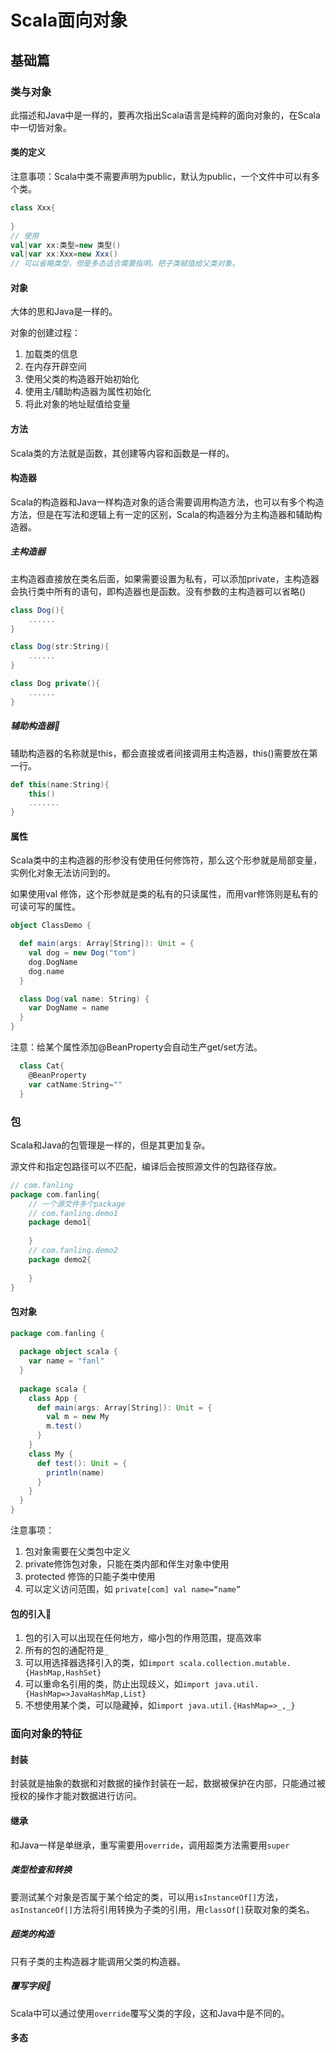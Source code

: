 # Scala面向对象

## 基础篇

### 类与对象

此描述和Java中是一样的，要再次指出Scala语言是纯粹的面向对象的，在Scala中一切皆对象。

#### 类的定义

注意事项：Scala中类不需要声明为public，默认为public，一个文件中可以有多个类。

```scala
class Xxx{
    
}
// 使用
val|var xx:类型=new 类型()
val|var xx:Xxx=new Xxx()
// 可以省略类型，但是多态适合需要指明。把子类赋值给父类对象。
```

#### 对象

大体的思和Java是一样的。

对象的创建过程：

1. 加载类的信息
2. 在内存开辟空间
3. 使用父类的构造器开始初始化
4. 使用主/辅助构造器为属性初始化
5. 将此对象的地址赋值给变量

#### 方法

Scala类的方法就是函数，其创建等内容和函数是一样的。

#### 构造器

Scala的构造器和Java一样构造对象的适合需要调用构造方法，也可以有多个构造方法，但是在写法和逻辑上有一定的区别，Scala的构造器分为主构造器和辅助构造器。

##### 主构造器

主构造器直接放在类名后面，如果需要设置为私有，可以添加private，主构造器会执行类中所有的语句，即构造器也是函数。没有参数的主构造器可以省略()

```scala
class Dog(){
    ......
}

class Dog(str:String){
    ......
}

class Dog private(){
    ......
}
```

##### 辅助构造器📍

辅助构造器的名称就是this，都会直接或者间接调用主构造器，this()需要放在第一行。

```scala
def this(name:String){
    this()
    .......
}
```

#### 属性

Scala类中的主构造器的形参没有使用任何修饰符，那么这个形参就是局部变量，实例化对象无法访问到的。

如果使用val 修饰，这个形参就是类的私有的只读属性，而用var修饰则是私有的可读可写的属性。

```scala
object ClassDemo {

  def main(args: Array[String]): Unit = {
    val dog = new Dog("tom")
    dog.DogName
    dog.name
  }

  class Dog(val name: String) {
    var DogName = name
  }
}
```

注意：给某个属性添加@BeanProperty会自动生产get/set方法。

```scala
  class Cat{
    @BeanProperty
    var catName:String=""
  }
```

### 包

Scala和Java的包管理是一样的，但是其更加复杂。

源文件和指定包路径可以不匹配，编译后会按照源文件的包路径存放。

```scala
// com.fanling
package com.fanling{
    // 一个源文件多个package
    // com.fanling.demo1
	package demo1{
    
	}
	// com.fanling.demo2
    package demo2{
    
	}
}
```

#### 包对象

```scala
package com.fanling {
    
  package object scala {
    var name = "fanl"
  }
    
  package scala {
    class App {
      def main(args: Array[String]): Unit = {
        val m = new My
        m.test()
      }
    }
    class My {
      def test(): Unit = {
        println(name)
      }
    }
  }
}

```

注意事项：

1. 包对象需要在父类包中定义
2. private修饰包对象，只能在类内部和伴生对象中使用
3. protected 修饰的只能子类中使用
4. 可以定义访问范围，如 `private[com] val name=“name”`

#### 包的引入📍

1. 包的引入可以出现在任何地方，缩小包的作用范围，提高效率
2. 所有的包的通配符是`_`
3. 可以用选择器选择引入的类，如`import scala.collection.mutable.{HashMap,HashSet}`
4. 可以重命名引用的类，防止出现歧义，如`import java.util.{HashMap=>JavaHashMap,List}`
5. 不想使用某个类，可以隐藏掉，如`import java.util.{HashMap=>_,_}`

### 面向对象的特征

#### 封装

封装就是抽象的数据和对数据的操作封装在一起，数据被保护在内部，只能通过被授权的操作才能对数据进行访问。

#### 继承

和Java一样是单继承，重写需要用`override`，调用超类方法需要用`super`

##### 类型检查和转换

要测试某个对象是否属于某个给定的类，可以用`isInstanceOf[]`方法，`asInstanceOf[]`方法将引用转换为子类的引用，用`classOf[]`获取对象的类名。

##### 超类的构造

只有子类的主构造器才能调用父类的构造器。

##### 覆写字段📍

Scala中可以通过使用`override`覆写父类的字段，这和Java中是不同的。

#### 多态



